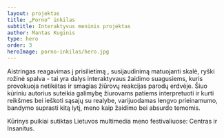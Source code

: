 ```yaml
---
layout: projektas
title: „Porno“ inkilas
subtitle: Interaktyvus meninis projektas
author: Mantas Kuginis
type: hero
order: 3
heroImage: porno-inkilas/hero.jpg
---
```

Aistringas reagavimas į prisilietimą , susijaudinimą matuojanti skalė, ryški
rožinė spalva - tai yra dalys interaktyvaus žaidimo suagusiems, kuris
provokuoja netikėtas ir smagias žiūrovų reakcijas parodų erdvėje. Šiuo kūriniu
autorius suteikia galimybę žiurovams patiems interpretuoti ir kurti reikšmes
bei ieškoti sąsajų su realybe, varijuodamas lengvo prieinamumo, bandymo
suprasti kitą lytį, meno kaip žaidimo bei absurdo temomis.

Kūrinys puikiai sutiktas Lietuvos multimedia meno festivaliuose: Centras ir
Insanitus.
